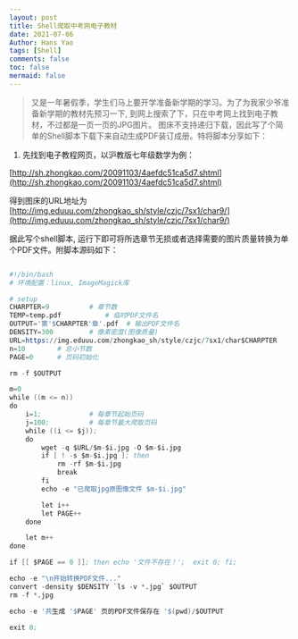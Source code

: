 ```yaml
---
layout: post
title: Shell爬取中考网电子教材
date: 2021-07-06
Author: Hans Yao
tags: [Shell]
comments: false
toc: false
mermaid: false
---
```


>又是一年暑假季，学生们马上要开学准备新学期的学习。为了为我家少爷准备新学期的教材先预习一下, 到网上搜索了下，只在中考网上找到电子教材，不过都是一页一页的JPG图片。 图床不支持递归下载，因此写了个简单的Shell脚本下载下来自动生成PDF装订成册。特将脚本分享如下：


1. 先找到电子教程网页，以沪教版七年级数学为例：

[http://sh.zhongkao.com/20091103/4aefdc51ca5d7.shtml](http://sh.zhongkao.com/20091103/4aefdc51ca5d7.shtml)

得到图床的URL地址为 [http://img.eduuu.com/zhongkao_sh/style/czjc/7sx1/char9/](http://img.eduuu.com/zhongkao_sh/style/czjc/7sx1/char9/)

据此写个shell脚本, 运行下即可将所选章节无损或者选择需要的图片质量转换为单个PDF文件。附脚本源码如下：

```s

#!/bin/bash
# 环境配置：linux, ImageMagick库

# setup
CHARPTER=9			# 章节数
TEMP=temp.pdf			# 临时PDF文件名
OUTPUT='第'$CHARPTER'章'.pdf	# 输出PDF文件名
DENSITY=300			# 像素密度(图像质量)
URL=https://img.eduuu.com/zhongkao_sh/style/czjc/7sx1/char$CHARPTER
n=10		# 总小节数
PAGE=0		# 页码初始化

rm -f $OUTPUT

m=0
while ((m <= n))
do
	i=1;			# 每章节起始页码
	j=100;  		# 每章节最大爬取页码
	while ((i <= $j));
	do
		wget -q $URL/$m-$i.jpg -O $m-$i.jpg
		if [ ! -s $m-$i.jpg ]; then 
			rm -rf $m-$i.jpg
			break
		fi
		echo -e "已爬取jpg原图像文件 $m-$i.jpg"

		let i++
		let PAGE++
	done

	let m++
done

if [[ $PAGE == 0 ]]; then echo '文件不存在！';  exit 0; fi;

echo -e "\n开始转换PDF文件..."
convert -density $DENSITY `ls -v *.jpg` $OUTPUT
rm -f *.jpg

echo -e '共生成 '$PAGE' 页的PDF文件保存在 '$(pwd)/$OUTPUT

exit 0;

```
